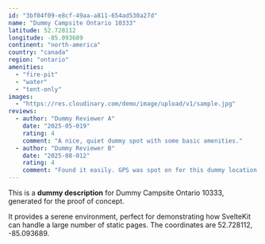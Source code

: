```yaml
---
id: "3bf04f09-e8cf-49aa-a811-654ad530a27d"
name: "Dummy Campsite Ontario 10333"
latitude: 52.728112
longitude: -85.093689
continent: "north-america"
country: "canada"
region: "ontario"
amenities:
  - "fire-pit"
  - "water"
  - "tent-only"
images:
  - "https://res.cloudinary.com/demo/image/upload/v1/sample.jpg"
reviews:
  - author: "Dummy Reviewer A"
    date: "2025-05-019"
    rating: 4
    comment: "A nice, quiet dummy spot with some basic amenities."
  - author: "Dummy Reviewer B"
    date: "2025-08-012"
    rating: 4
    comment: "Found it easily. GPS was spot on for this dummy location."
---
```


This is a **dummy description** for Dummy Campsite Ontario 10333, generated for the proof of concept.

It provides a serene environment, perfect for demonstrating how SvelteKit can handle a large number of static pages. The coordinates are 52.728112, -85.093689.
